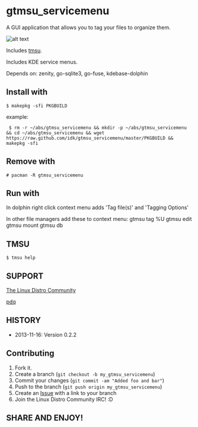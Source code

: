 gtmsu_servicemenu
=================

A GUI application that allows you to tag your files to organize them.

![alt text](http://mooos.org/scr/111723.png "gtmsu_servicemenu")

Includes [tmsu][3].

Includes KDE service menus.

Depends on: zenity, go-sqlite3, go-fuse, kdebase-dolphin

Install with
------------

    $ makepkg -sfi PKGBUILD

example:
    
     $ rm -r ~/abs/gtmsu_servicemenu && mkdir -p ~/abs/gtmsu_servicemenu && cd ~/abs/gtmsu_servicemenu && wget https://raw.github.com/idk/gtmsu_servicemenu/master/PKGBUILD && makepkg -sfi

Remove with
-----------

    # pacman -R gtmsu_servicemenu

Run with
--------

In dolphin right click context menu adds 'Tag file(s)' and 'Tagging Options'

In other file managers add these to context menu: 
gtmsu tag %U
gtmsu edit
gtmsu mount
gtmsu db


TMSU
----

    $ tmsu help


SUPPORT
-------

[The Linux Distro Community][1]

[pdq][2]


HISTORY
-------
* 2013-11-16: Version 0.2.2

Contributing
------------

1. Fork it.
2. Create a branch (`git checkout -b my_gtmsu_servicemenu`)
3. Commit your changes (`git commit -am "Added foo and bar"`)
4. Push to the branch (`git push origin my_gtmsu_servicemenu`)
5. Create an [Issue][2] with a link to your branch
6. Join the Linux Distro Community IRC! :D

SHARE AND ENJOY!
----------------

[1]: http://www.linuxdistrocommunity.com
[2]: https://github.com/idk/gtmsu_servicemenu/issues
[3]: http://tmsu.org
